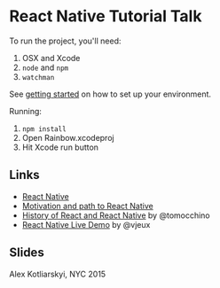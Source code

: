 # React Native Tutorial Talk

To run the project, you'll need:

1. OSX and Xcode
2. `node` and `npm`
3. `watchman`

See [getting started](http://facebook.github.io/react-native/docs/getting-started.html) on how to set up your environment.

Running:

1. `npm install`
2. Open Rainbow.xcodeproj
3. Hit Xcode run button

## Links

* [React Native](http://facebook.github.io/react-native/)
* [Motivation and path to React Native](https://f8.facebooklive.com/)
* [History of React and React Native](https://www.youtube.com/watch?v=KVZ-P-ZI6W4) by @tomocchino
* [React Native Live Demo](https://www.youtube.com/watch?v=7rDsRXj9-cU) by @vjeux

## Slides



Alex Kotliarskyi,
NYC 2015
